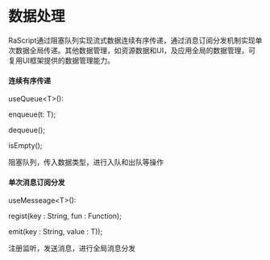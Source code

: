 # 数据处理

RaScript通过阻塞队列实现流式数据连续有序传递，通过消息订阅分发机制实现单次数据全局传递。其他数据管理，如资源数据和UI，及应用全局的数据管理，可复用UI框架提供的数据管理能力。

#### 连续有序传递

useQueue\<T>():

enqueue(t: T);

dequeue();

isEmpty();

阻塞队列，传入数据类型，进行入队和出队等操作

#### 单次消息订阅分发

useMesseage\<T>():

regist(key : String, fun : Function);

emit(key : String, value : T));

注册监听，发送消息，进行全局消息分发
